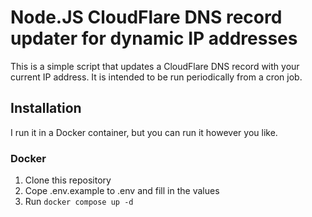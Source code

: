 # Node.JS CloudFlare DNS record updater for dynamic IP addresses

This is a simple script that updates a CloudFlare DNS record with your current IP address. It is intended to be run periodically from a cron job.

## Installation
I run it in a Docker container, but you can run it however you like.

### Docker
1. Clone this repository
2. Cope .env.example to .env and fill in the values
3. Run `docker compose up -d`